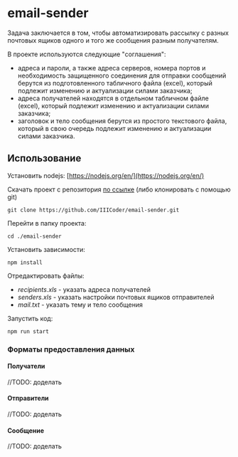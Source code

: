 # email-sender
Задача заключается в том, чтобы автоматизировать рассылку с разных почтовых ящиков одного и того же сообщения разным получателям.

В проекте используются следующие "соглашения":
* адреса и пароли, а также адреса серверов, номера портов и необходимость защищенного соединения для отправки сообщений берутся из подготовленного табличного файла (excel), который подлежит изменению и актуализации силами заказчика;
* адреса получателей находятся в отдельном табличном файле (excel), который подлежит изменению и актуализации силами заказчика;
* заголовок и тело сообщения берутся из простого текстового файла, который в свою очередь подлежит изменению и актуализации силами заказчика.


## Использование
Установить nodejs:
[https://nodejs.org/en/](https://nodejs.org/en/)

Скачать проект с репозитория [по ссылке](https://github.com/IIICoder/email-sender/archive/master.zip) (либо клонировать с помощью git)
```
git clone https://github.com/IIICoder/email-sender.git
```

Перейти в папку проекта:
```
cd ./email-sender
```

Установить зависимости:
```
npm install
```

Отредактировать файлы:
* *recipients.xls* - указать адреса получателей
* *senders.xls* - указать настройки почтовых ящиков отправителей
* *mail.txt* - указать тему и тело сообщения

Запустить код:
```
npm run start
```

### Форматы предоставления данных
#### Получатели
//TODO: доделать

#### Отправители
//TODO: доделать

#### Сообщение
//TODO: доделать